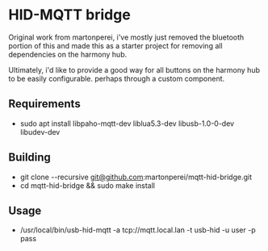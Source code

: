 # HID-MQTT bridge

Original work from martonperei, i've mostly just removed the bluetooth portion of this and made this as a starter project for 
removing all dependencies on the harmony hub. 

Ultimately, i'd like to provide a good way for all buttons on the harmony hub to be easily configurable. perhaps through a custom component.

## Requirements

* sudo apt install libpaho-mqtt-dev liblua5.3-dev libusb-1.0-0-dev libudev-dev

## Building

* git clone --recursive git@github.com:martonperei/mqtt-hid-bridge.git
* cd mqtt-hid-bridge && sudo make install

## Usage

* /usr/local/bin/usb-hid-mqtt -a tcp://mqtt.local.lan -t usb-hid -u user -p pass
